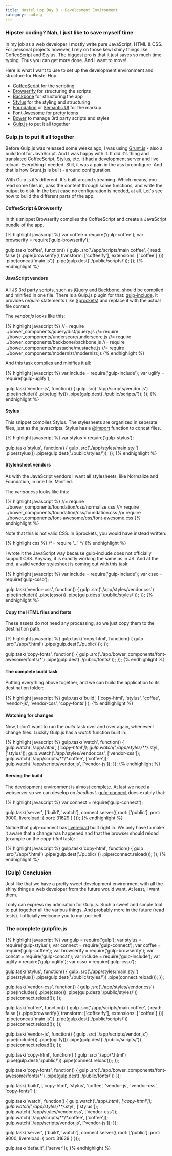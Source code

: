 ```yaml
---
title: Hostel Hop Day 3 - Development Environment
category: coding
---
```


### Hipster coding? Nah, I just like to save myself time

In my job as a web developer I mostly write pure JavaScript, HTML & CSS. For
personal projects however, I rely on those kewl shiny things like CoffeeScript
and Stylus. The biggest pro is that it just saves so much time typing. Thus you
can get more done. And I want to move!

Here is what I want to use to set up the development environment and structure
for Hostel Hop:

  * [CoffeeScript](http://coffeescript.org/) for the scripting
  * [Browserify](http://browserify.org/) for structuring the scripts
  * [Backbone](http://backbonejs.org/) for structuring the app
  * [Stylus](http://learnboost.github.io/stylus/) for the styling and structuring
  * [Foundation](http://foundation.zurb.com/)  or [Semantic UI](http://semantic-ui.com/) for the markup
  * [Font-Awesome](http://fortawesome.github.io/Font-Awesome/) for pretty icons
  * [Bower](http://bower.io/) to manage 3rd party scripts and styles
  * [Gulp.js](http://gulpjs.com/) to put it all together


### Gulp.js to put it all together

Before Gulp.js was released some weeks ago, I was using
[Grunt.js](http://gruntjs.com/) - also a build tool for JavaScript. And I was
happy with it. It did it's thing and translated CoffeeScript, Stylus, etc. It
had a development server and live reload. Everything I needed.
Still, it was a pain in the ass to configure. And that is
how Grunt.js is built - around configuration.

With Gulp.js it's different. It's built around streaming. Which means, you read
some files in, pass the content through some functions, and write the output to
disk. In the best case no configuration is needed, at all.
Let's see how to build the different parts of the app.

#### CoffeeScript & Browserify

In this snippet Browserify compiles the CoffeeScript and create a JavaScript
bundle of the app.

{% highlight javascript %}
var coffee = require('gulp-coffee');
var browserify = require('gulp-browserify');

gulp.task('coffee', function() {
  gulp
    .src('./app/scripts/main.coffee', { read: false })
    .pipe(browserify({
      transform: ['coffeeify'],
      extensions: ['.coffee']
    }))
    .pipe(concat('main.js'))
    .pipe(gulp.dest('./public/scripts/'));
});
{% endhighlight %}

#### JavaScript vendors

All JS 3rd party scripts, such as jQuery and Backbone, should be compiled and
minified in one file. There is a Gulp.js plugin for that:
[gulp-include](https://npmjs.org/package/gulp-include/). It provides *require*
statements (like [Sprockets](https://github.com/sstephenson/sprockets)) and
replace it with the actual file content.

The *vendor.js* looks like this:

{% highlight javascript %}
//= require ../bower_components/jquery/dist/jquery.js
//= require ../bower_components/underscore/underscore.js
//= require ../bower_components/backbone/backbone.js
//= require ../bower_components/mustache/mustache.js
//= require ../bower_components/modernizr/modernizr.js
{% endhighlight %}

And this task compiles and minifies it all:

{% highlight javascript %}
var include = require('gulp-include');
var uglify = require('gulp-uglify');

gulp.task('vendor-js', function() {
  gulp
    .src('./app/scripts/vendor.js')
    .pipe(include())
    .pipe(uglify())
    .pipe(gulp.dest('./public/scripts/'));
});
{% endhighlight %}

#### Stylus

This snippet compiles Stylus. The stylesheets are organized in seperate files,
just as the javascripts. Stylus has a
[@import](http://learnboost.github.io/stylus/docs/import.html) function to
concat files.

{% highlight javascript %}
var stylus = require('gulp-stylus');

gulp.task('stylus', function() {
  gulp
    .src('./app/styles/main.styl')
    .pipe(stylus())
    .pipe(gulp.dest('./public/styles/'));
});
{% endhighlight %}

#### Stylehsheet vendors

As with the JavaScript vendors I want all stylesheets, like Normalize and
Foundation, in one file. Minified.

The *vendor.css* looks like this:

{% highlight javascript %}
//= require ../bower_components/foundation/css/normalize.css
//= require ../bower_components/foundation/css/foundation.css
//= require ../bower_components/font-awesome/css/font-awesome.css
{% endhighlight %}

Note that this is not valid CSS. In Sprockets, you would have instead written:

{% highlight css %}
/*= require '...' */
{% endhighlight %}

I wrote it the JavaScript way because gulp-include does not officially support
CSS. Anyway, it is exactly working the same as in JS. And at the end, a valid
vendor stylesheet is coming out with this task:

{% highlight javascript %}
var include = require('gulp-include');
var csso = require('gulp-csso');

gulp.task('vendor-css', function() {
  gulp
    .src('./app/styles/vendor.css')
    .pipe(include())
    .pipe(csso())
    .pipe(gulp.dest('./public/styles/'));
});
{% endhighlight %}

#### Copy the HTML files and fonts

These assets do not need any processing, so we just copy them to the destination
path.

{% highlight javascript %}
gulp.task('copy-html', function() {
  gulp
    .src('./app/*.html')
    .pipe(gulp.dest('./public/'));
});

gulp.task('copy-fonts', function() {
  gulp
    .src('./app/bower_components/font-awesome/fonts/*')
    .pipe(gulp.dest('./public/fonts/'));
});
{% endhighlight %}

#### The complete build task

Putting everything above together, and we can build the application to its
destination folder:

{% highlight javascript %}
gulp.task('build',
  ['copy-html', 'stylus', 'coffee', 'vendor-js', 'vendor-css', 'copy-fonts']
);
{% endhighlight %}

#### Watching for changes

Now, I don't want to run the *build* task over and over again, whenever I change
files. Luckily Gulp.js has a *watch* function built in:

{% highlight javascript %}
gulp.task('watch', function() {
  gulp.watch('./app/*.html', ['copy-html']);
  gulp.watch('./app/styles/**/*.styl', ['stylus']);
  gulp.watch('./app/styles/vendor.css', ['vendor-css']);
  gulp.watch('./app/scripts/**/*.coffee', ['coffee']);
  gulp.watch('./app/scripts/vendor.js', ['vendor-js']);
});
{% endhighlight %}

#### Serving the build

The development environment is almost complete. At last we need a webserver so
we can develop on *localhost*.
[gulp-connect](https://www.npmjs.org/package/gulp-connect/) does exatcly that:

{% highlight javascript %}
var connect = require('gulp-connect');

gulp.task('server', ['build', 'watch'], connect.server({
  root: ['public'],
  port: 9000,
  livereload: {
    port: 31629
  }
}));
{% endhighlight %}

Notice that gulp-connect has
[livereload](https://chrome.google.com/webstore/detail/livereload/jnihajbhpnppcggbcgedagnkighmdlei)
built right in. We only have to make it aware that a change has happened and
that the browser should reload (example on the *copy-html* task):

{% highlight javascript %}
gulp.task('copy-html', function() {
  gulp
    .src('./app/*.html')
    .pipe(gulp.dest('./public/'))
    .pipe(connect.reload());
});
{% endhighlight %}

### (Gulp) Conclusion

Just like that we have a pretty sweet development environment with all the shiny
things a web developer from the future would want. At least, I want them.

I only can express my admiration for Gulp.js. Such a sweet and simple tool to
put together all the various things. And probably more in the future (read
tests). I officially welcome you to my tool-belt.

### The complete gulpfile.js

{% highlight javascript %}
var gulp       = require('gulp');
var stylus     = require('gulp-stylus');
var connect    = require('gulp-connect');
var coffee     = require('gulp-coffee');
var browserify = require('gulp-browserify');
var concat     = require('gulp-concat');
var include    = require('gulp-include');
var uglify     = require('gulp-uglify');
var csso       = require('gulp-csso');

gulp.task('stylus', function() {
  gulp
    .src('./app/styles/main.styl')
    .pipe(stylus())
    .pipe(gulp.dest('./public/styles/'))
    .pipe(connect.reload());
});

gulp.task('vendor-css', function() {
  gulp
    .src('./app/styles/vendor.css')
    .pipe(include())
    .pipe(csso())
    .pipe(gulp.dest('./public/styles/'))
    .pipe(connect.reload());
});

gulp.task('coffee', function() {
  gulp
    .src('./app/scripts/main.coffee', { read: false })
    .pipe(browserify({
      transform: ['coffeeify'],
      extensions: ['.coffee']
    }))
    .pipe(concat('main.js'))
    .pipe(gulp.dest('./public/scripts/'))
    .pipe(connect.reload());
});

gulp.task('vendor-js', function() {
  gulp
    .src('./app/scripts/vendor.js')
    .pipe(include())
    .pipe(uglify())
    .pipe(gulp.dest('./public/scripts/'))
    .pipe(connect.reload());
});

gulp.task('copy-html', function() {
  gulp
    .src('./app/*.html')
    .pipe(gulp.dest('./public/'))
    .pipe(connect.reload());
});

gulp.task('copy-fonts', function() {
  gulp
    .src('./app/bower_components/font-awesome/fonts/*')
    .pipe(gulp.dest('./public/fonts/'))
});

gulp.task('build',
  ['copy-html', 'stylus', 'coffee', 'vendor-js', 'vendor-css', 'copy-fonts']
);

gulp.task('watch', function() {
  gulp.watch('./app/*.html', ['copy-html']);
  gulp.watch('./app/styles/**/*.styl', ['stylus']);
  gulp.watch('./app/styles/vendor.css', ['vendor-css']);
  gulp.watch('./app/scripts/**/*.coffee', ['coffee']);
  gulp.watch('./app/scripts/vendor.js', ['vendor-js']);
});

gulp.task('server', ['build', 'watch'], connect.server({
  root: ['public'],
  port: 9000,
  livereload: {
    port: 31629
  }
}));

gulp.task('default', ['server']);
{% endhighlight %}
